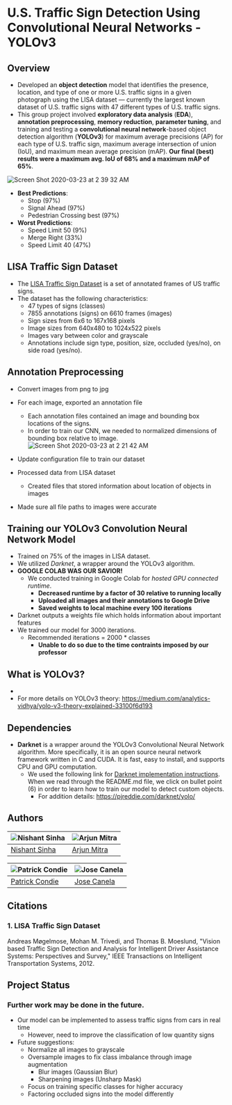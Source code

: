 # U.S. Traffic Sign Detection Using Convolutional Neural Networks - YOLOv3
## Overview
* Developed an **object detection** model that identifies the presence, location, and type of one or more U.S. traffic signs in a given photograph using the LISA dataset — currently the largest known dataset of U.S. traffic signs with 47 different types of U.S. traffic signs.
* This group project involved **exploratory data analysis** (**EDA**), **annotation preprocessing**, **memory reduction**, **parameter tuning**, and training and testing a **convolutional neural network**-based object detection algorithm (**YOLOv3**) for maximum average precisions (AP) for each type of U.S. traffic sign, maximum average intersection of union (IoU), and maximum mean average precision (mAP). **Our final (best) results were a maximum avg. IoU of 68% and a maximum mAP of 65%**. 

![Screen Shot 2020-03-23 at 2 39 32 AM](https://user-images.githubusercontent.com/56474640/77289079-98fcc380-6caf-11ea-9b0f-34adf218b28b.png)

* **Best Predictions**:
  * Stop (97%)
  * Signal Ahead (97%)
  * Pedestrian Crossing best (97%)
* **Worst Predictions**:
  * Speed Limit 50 (9%)
  * Merge Right (33%)
  * Speed Limit 40 (47%)


## LISA Traffic Sign Dataset
* The [LISA Traffic Sign Dataset](http://cvrr.ucsd.edu/LISA/lisa-traffic-sign-dataset.html) is a set of annotated frames of US traffic signs.
* The dataset has the following characteristics:
  * 47 types of signs (classes)
  * 7855 annotations (signs) on 6610 frames (images)
  * Sign sizes from 6x6 to 167x168 pixels
  * Image sizes from 640x480 to 1024x522 pixels
  * Images vary between color and grayscale
  * Annotations include sign type, position, size, occluded (yes/no), on side road (yes/no).
## Annotation Preprocessing
* Convert images from png to jpg
* For each image, exported an annotation file
  * Each annotation files contained an image and bounding box locations of the signs.
  * In order to train our CNN, we needed to normalized dimensions of bounding box relative to image.
  ![Screen Shot 2020-03-23 at 2 21 42 AM](https://user-images.githubusercontent.com/56474640/77287934-1a9f2200-6cad-11ea-936d-e945c5caa569.png)
  
* Update configuration file to train our dataset
* Processed data from LISA dataset
  * Created files that stored information about location of objects in images
* Made sure all file paths to images were accurate

## Training our YOLOv3 Convolution Neural Network Model 
* Trained on 75% of the images in LISA dataset.
* We utilized *Darknet*, a wrapper around the YOLOv3 algorithm.
* **GOOGLE COLAB WAS OUR SAVIOR!**
  * We conducted training in Google Colab for *hosted GPU connected runtime*. 
    * **Decreased runtime by a factor of 30 relative to running locally**
    * **Uploaded all images and their annotations to Google Drive**
    * **Saved weights to local machine every 100 iterations**
* Darknet outputs a weights file which holds information about important features
* We trained our model for 3000 iterations.
  * Recommended iterations = 2000 * classes 
    * **Unable to do so due to the time contraints imposed by our professor**

## What is YOLOv3?
*
* For more details on YOLOv3 theory: https://medium.com/analytics-vidhya/yolo-v3-theory-explained-33100f6d193

## Dependencies
* **Darknet** is a wrapper around the YOLOv3 Convolutional Neural Network algorithm. More specifically, it is an open source neural network framework written in C and CUDA. It is fast, easy to install, and supports CPU and GPU computation. 
  * We used the following link for [Darknet implementation instructions](https://github.com/AlexeyAB/darknet/blob/master/README.md#yolo-v3-in-other-frameworks). When we read through the README.md file, we click on bullet point (6) in order to learn how to train our model to detect custom objects.
    * For addition details: https://pjreddie.com/darknet/yolo/

## Authors
![Nishant Sinha](https://avatars1.githubusercontent.com/u/46798485?s=400&u=e15e4723b7b3729b1d8f65fe2da44c519c7df345&v=4) | ![Arjun Mitra](https://avatars1.githubusercontent.com/u/42727780?s=400&v=4) | 
----------------------------------------------------------- | ----------------------------------------------------------- |
[Nishant Sinha](https://github.com/sinha-nishant) | [Arjun Mitra](https://github.com/arjunmitra) | [Patrick Condie]

![Patrick Condie](https://avatars2.githubusercontent.com/u/42784051?s=400&v=4) | ![Jose Canela](https://avatars1.githubusercontent.com/u/56474640?s=400&u=f847953fb3b95a50302bc3503c5837d01b9cfafd&v=4) | 
----------------------------------------------------------- | ----------------------------------------------------------- |
[Patrick Condie](https://github.com/pcondie) | [Jose Canela](https://github.com/JoseCanela)

## Citations
### 1. LISA Traffic Sign Dataset
Andreas Møgelmose, Mohan M. Trivedi, and Thomas B. Moeslund, "Vision based Traffic Sign Detection and Analysis for Intelligent Driver Assistance Systems: Perspectives and Survey," IEEE Transactions on Intelligent Transportation Systems, 2012.

## Project Status
### Further work may be done in the future.
* Our model can be implemented to assess traffic signs from cars in real time
  * However, need to improve the classification of low quantity signs
* Future suggestions:
  * Normalize all images to grayscale
  * Oversample images to fix class imbalance through image augmentation
    * Blur images (Gaussian Blur)
    * Sharpening images (Unsharp Mask)
  * Focus on training specific classes for higher accuracy
  * Factoring occluded signs into the model differently
